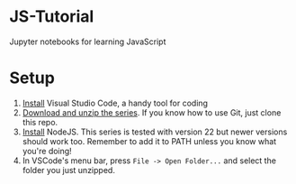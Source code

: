 # JS-Tutorial
Jupyter notebooks for learning JavaScript

# Setup
1. [Install](https://code.visualstudio.com/download) Visual Studio Code, a handy tool for coding
2. [Download and unzip the series](https://github.com/Team-Dim/JS-Tutorial/archive/refs/heads/main.zip). If you know how to use Git, just clone this repo.
3. [Install](https://nodejs.org/en/download) NodeJS. This series is tested with version 22 but newer versions should work too. Remember to add it to PATH unless you know what you're doing!
4. In VSCode's menu bar, press `File -> Open Folder...` and select the folder you just unzipped.